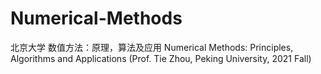 # Numerical-Methods
北京大学 数值方法：原理，算法及应用 Numerical Methods: Principles, Algorithms and Applications (Prof. Tie Zhou, Peking University, 2021 Fall)
